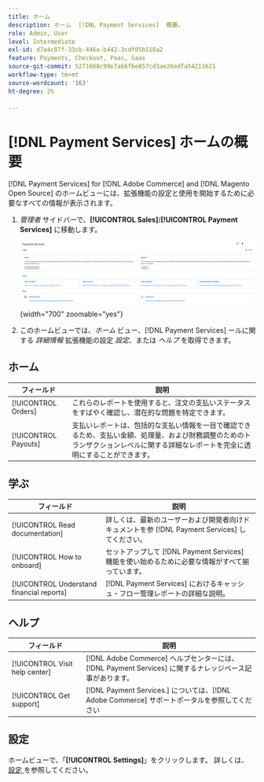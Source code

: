 ```yaml
---
title: ホーム
description: ホーム  [!DNL Payment Services]  概要。
role: Admin, User
level: Intermediate
exl-id: d7a4c87f-33cb-446a-b442-3cdf05b518a2
feature: Payments, Checkout, Paas, Saas
source-git-commit: 5271668c99e7a66fbe857cd3ae26edfa54211621
workflow-type: tm+mt
source-wordcount: '163'
ht-degree: 2%

---
```


# [!DNL Payment Services] ホームの概要

[!DNL Payment Services] for [!DNL Adobe Commerce] and [!DNL Magento Open Source] のホームビューには、拡張機能の設定と使用を開始するために必要なすべての情報が表示されます。

1. _管理者_ サイドバーで、**[!UICONTROL Sales]**/**[!UICONTROL Payment Services]** に移動します。

   ![ ホームビュー ](assets/home-view.png){width="700" zoomable="yes"}

1. このホームビューでは、_ホーム_ ビュー、[!DNL Payment Services] ールに関する _詳細情報_ 拡張機能の設定 _設定_、または _ヘルプ_ を取得できます。

## ホーム

| フィールド | 説明 |
|---|---|
| [!UICONTROL Orders] | これらのレポートを使用すると、注文の支払いステータスをすばやく確認し、潜在的な問題を特定できます。 |
| [!UICONTROL Payouts] | 支払いレポートは、包括的な支払い情報を一目で確認できるため、支払い金額、処理量、および財務調整のためのトランザクションレベルに関する詳細なレポートを完全に透明にすることができます。 |

## 学ぶ

| フィールド | 説明 |
|---|---|
| [!UICONTROL Read documentation] | 詳しくは、最新のユーザーおよび開発者向けドキュメントを参 [!DNL Payment Services] してください。 |
| [!UICONTROL How to onboard] | セットアップして [!DNL Payment Services] 機能を使い始めるために必要な情報がすべて揃っています。 |
| [!UICONTROL Understand financial reports] | [!DNL Payment Services] におけるキャッシュ・フロー管理レポートの詳細な説明。 |

## ヘルプ

| フィールド | 説明 |
|---|---|
| [!UICONTROL Visit help center] | [!DNL Adobe Commerce] ヘルプセンターには、[!DNL Payment Services] に関するナレッジベース記事があります。 |
| [!UICONTROL Get support] | [!DNL Payment Services.] については、[!DNL Adobe Commerce] サポートポータルを参照してください |

## 設定

ホームビューで、「**[!UICONTROL Settings]**」をクリックします。 詳しくは、[ 設定 ](settings.md) を参照してください。
